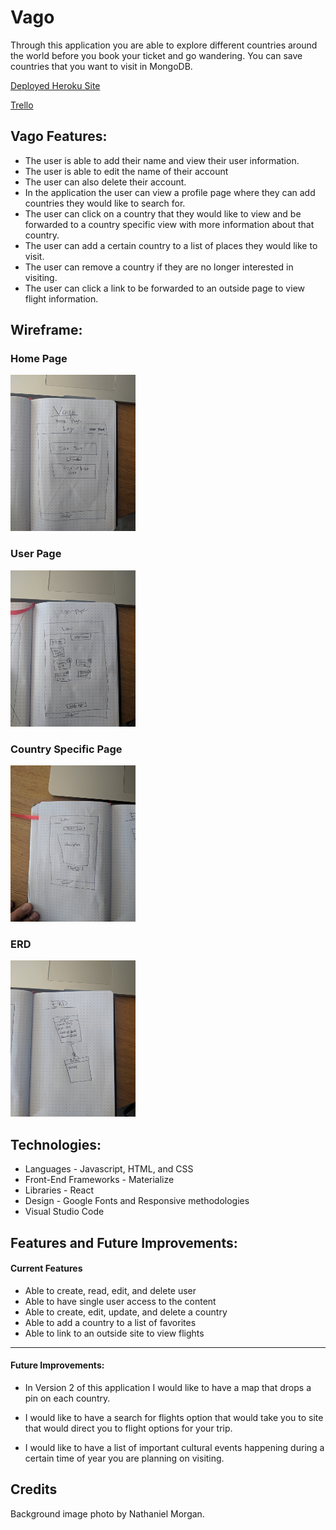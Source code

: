 # Vago

Through this application you are able to explore different countries around the world before you book your ticket and go wandering. You can save countries that you want to visit in MongoDB.

[Deployed Heroku Site](https://morning-beyond-88267.herokuapp.com/)

[Trello](https://trello.com/b/sPnKPtKq/vago)

## Vago Features:

* The user is able to add their name and view their user information.
* The user is able to edit the name of their account
* The user can also delete their account.
* In the application the user can view a profile page where they can add countries they would like to search for.
* The user can click on a country that they would like to view and be forwarded to a country specific view with more information about that country.
* The user can add a certain country to a list of places they would like to visit.
* The user can remove a country if they are no longer interested in visiting.
* The user can click a link to be forwarded to an outside page to view flight information.

## Wireframe:

### Home Page
<img src='media/vago_homepage.jpg' alt='landing page' height=250 width=200/>

### User Page
<img src='media/vago_userpage.jpg' alt='user page' height=250 width=200/>

### Country Specific Page
<img src='media/vago_country_specific_page.jpg' alt='country specific page' height=250 width=200/>

### ERD
<img src='media/vago_erd.jpg' alt='erd page' height=250 width=200/>

## Technologies:

* Languages - Javascript, HTML, and CSS
* Front-End Frameworks - Materialize
* Libraries - React
* Design - Google Fonts and Responsive methodologies
* Visual Studio Code

## Features and Future Improvements:

#### Current Features

* Able to create, read, edit, and delete user
* Able to have single user access to the content
* Able to create, edit, update, and delete a country
* Able to add a country to a list of favorites
* Able to link to an outside site to view flights

___

#### Future Improvements:

* In Version 2 of this application I would like to have a map that drops a pin on each country.

* I would like to have a search for flights option that would take you to site that would direct you to flight options for your trip.

* I would like to have a list of important cultural events happening during a certain time of year you are planning on visiting.

## Credits

Background image photo by Nathaniel Morgan.